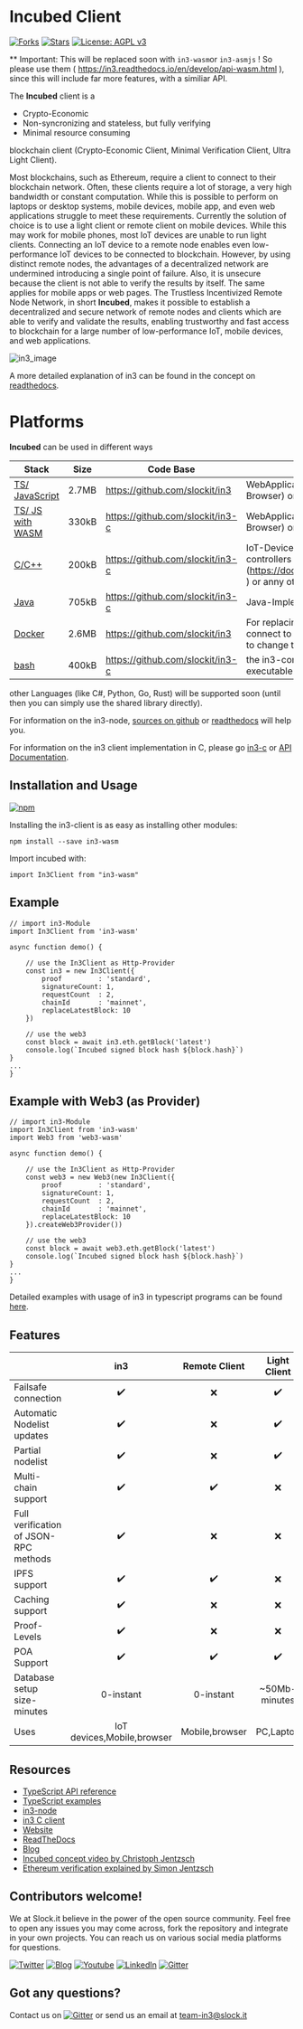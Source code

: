 # Incubed Client
 [![Forks](https://img.shields.io/github/forks/slockit/in3)](https://github.com/slockit/in3/forks)
 [![Stars](https://img.shields.io/github/stars/slockit/in3)](https://github.com/slockit/in3/watchers)
  [![License: AGPL v3](https://img.shields.io/badge/License-AGPL%20v3-blue.svg)](https://github.com/slockit/in3/blob/master/LICENSE.AGPL)

** Important: This will be replaced soon with `in3-wasm`or `in3-asmjs` ! So please use them ( https://in3.readthedocs.io/en/develop/api-wasm.html ), since this will include far more features, with a similiar API.


The **Incubed** client is a
* Crypto-Economic 
* Non-syncronizing and stateless, but fully verifying
* Minimal resource consuming

blockchain client (Crypto-Economic Client, Minimal Verification Client, Ultra Light Client).

Most blockchains, such as Ethereum, require a client to connect to their blockchain network. Often, these clients 
require a lot of storage, a very high bandwidth or constant computation. While this is possible to perform on laptops or desktop systems, 
mobile devices, mobile app, and even web applications struggle to meet these requirements. Currently the solution of choice is to use a 
light client or remote client on mobile devices. While this may work for mobile phones, most IoT devices are unable to run light clients. 
Connecting an IoT device to a remote node enables even low-performance IoT devices to be connected to blockchain. However, by using distinct 
remote nodes, the advantages of a decentralized network are undermined introducing a single point of failure. Also, it is unsecure because 
the client is not able to verify the results by itself. The same applies for mobile apps or web pages.
The Trustless Incentivized Remote Node Network, in short **Incubed**, makes it possible to establish a 
decentralized and secure network of remote nodes and clients which are able to verify and validate the results, enabling trustworthy and 
fast access to blockchain for a large number of low-performance IoT, mobile devices, and web applications.


![in3_image](in3_image.png)

A more detailed explanation of in3 can be found in the concept on [readthedocs](https://in3.readthedocs.io/en/latest/intro.html).


# Platforms

**Incubed** can be used in different ways

| Stack                 | Size | Code Base | Use Case |
|-----------------------|------|-----------|----------|
| [TS/ JavaScript](#typescriptjavascript)        | 2.7MB  | https://github.com/slockit/in3 |   WebApplication (decentralized RPC-Client in the Browser) or Mobile Applications |
| [TS/ JS with WASM](#typescriptjavascript)      | 330kB  | https://github.com/slockit/in3-c |   WebApplication (decentralized RPC-Client in the Browser) or Mobile Applications |
| [C/C++](#c---implementation)                 | 200kB| https://github.com/slockit/in3-c | IoT-Devices, can be integrated nicely on many micro controllers (like [zephyr-supported boards] (https://docs.zephyrproject.org/latest/boards/index.html) ) or anny other C/C++ -Application  |
| [Java](#java)                  | 705kB| https://github.com/slockit/in3-c    | Java-Implementation of a native-wrapper |
| [Docker](#docker)                | 2.6MB | https://github.com/slockit/in3 | For replacing existing clients with this docker and connect to incubed via localhost:8545 without the need to change the architecture |
| [bash](#commandline-tool)                  | 400kB | https://github.com/slockit/in3-c | the in3-commandline utils can be used directly as executable within bash-script or on the shell |

other Languages (like C#, Python, Go, Rust) will be supported soon (until then you can simply use the shared library directly).

For information on the in3-node, [sources on github](https://github.com/slockit/in3-server) or [readthedocs](https://in3.readthedocs.io/en/latest/api-node-server.html) will help you.

For information on the in3 client implementation in C, please go [in3-c](https://github.com/slockit/in3-c) or [API Documentation](https://in3.readthedocs.io/en/latest/api-c.html).

## Installation and Usage

[![npm](https://img.shields.io/badge/npm-package-blue)](https://www.npmjs.com/package/in3 )
 
Installing the in3-client is as easy as installing other modules:

```npm install --save in3-wasm```

Import incubed with:

```import In3Client from "in3-wasm"```

## Example 

```
// import in3-Module
import In3Client from 'in3-wasm'

async function demo() {

    // use the In3Client as Http-Provider
    const in3 = new In3Client({
        proof         : 'standard',
        signatureCount: 1,
        requestCount  : 2,
        chainId       : 'mainnet',
        replaceLatestBlock: 10
    })

    // use the web3
    const block = await in3.eth.getBlock('latest')
    console.log(`Incubed signed block hash ${block.hash}`)
}
...
}
```

## Example with Web3 (as Provider)
```
// import in3-Module
import In3Client from 'in3-wasm'
import Web3 from 'web3-wasm'

async function demo() {

    // use the In3Client as Http-Provider
    const web3 = new Web3(new In3Client({
        proof         : 'standard',
        signatureCount: 1,
        requestCount  : 2,
        chainId       : 'mainnet',
        replaceLatestBlock: 10
    }).createWeb3Provider())

    // use the web3
    const block = await web3.eth.getBlock('latest')
    console.log(`Incubed signed block hash ${block.hash}`)
}
...
}
```


Detailed examples with usage of in3 in typescript programs can be found [here](https://in3.readthedocs.io/en/latest/api-ts.html).

## Features

|                            | in3  | Remote Client | Light Client | 
| -------------------------- | :----------------: | :----------------: |  :----------------: |
| Failsafe connection        |         ✔️         |     ❌     |  ✔️ |
| Automatic Nodelist updates |         ✔️         |     ❌     |  ✔️ | 
| Partial nodelist           |         ✔️         |     ❌     |  ✔️ |
| Multi-chain support        |         ✔️         |      ✔️    |  ❌ |
| Full verification of JSON-RPC methods   |         ✔️         |  ❌  | ❌  |
| IPFS support               |         ✔️         |    ✔️    |  ❌ |
| Caching support            |         ✔️         |    ❌      |  ❌ |
| Proof-Levels               |         ✔️         |    ❌      |  ❌ |
| POA Support                |         ✔️         |    ✔️    |  ✔️   |
| Database setup size-minutes|        0-instant️   |    0-instant    |  ~50Mb-minutes️ |
| Uses                       |         IoT devices,Mobile,browser️ |    Mobile,browser️️    |  PC,Laptop️   |

## Resources 

* [TypeScript API reference](https://in3.readthedocs.io/en/latest/api-ts.html)
* [TypeScript examples](https://in3.readthedocs.io/en/latest/api-ts.html#examples)
* [in3-node](https://github.com/slockit/in3-server)
* [in3 C client](https://github.com/slockit/in3-c)
* [Website](https://slock.it/incubed/) 
* [ReadTheDocs](https://in3.readthedocs.io/en/latest/)
* [Blog](https://blog.slock.it/)
* [Incubed concept video by Christoph Jentzsch](https://www.youtube.com/watch?v=_vodQubed2A)
* [Ethereum verification explained by Simon Jentzsch](https://www.youtube.com/watch?v=wlUlypmt6Oo)

## Contributors welcome!

We at Slock.it believe in the power of the open source community. Feel free to open any issues you may come across, fork the repository and integrate in your own projects. You can reach us on various social media platforms for questions.  

[![Twitter](https://img.shields.io/badge/Twitter-Page-blue)](https://twitter.com/slockitproject?s=17)
[![Blog](https://img.shields.io/badge/Blog-Medium-blue)](https://blog.slock.it/)
[![Youtube](https://img.shields.io/badge/Youtube-channel-blue)](https://www.youtube.com/channel/UCPOrzp3CZmdb5HJWxSjv4Ig)
[![LinkedIn](https://img.shields.io/badge/Linkedin-page-blue)](https://www.linkedin.com/company/10327305)
[![Gitter](https://img.shields.io/badge/Gitter-chat-blue)](https://gitter.im/slockit-in3/community?utm_source=badge&utm_medium=badge&utm_campaign=pr-badge)

## Got any questions?
Contact us on [![Gitter](https://img.shields.io/badge/Gitter-chat-blue)](https://gitter.im/slockit-in3/community?utm_source=badge&utm_medium=badge&utm_campaign=pr-badge) or
send us an email at <a href="mailto:team-in3@slock.it">team-in3@slock.it</a>




                                                                                                                                                                                                                                                                                                                                                                                                                                                                 
